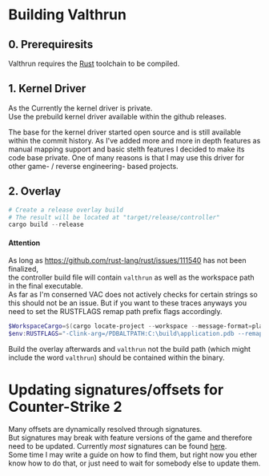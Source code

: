 # Building Valthrun
## 0. Prerequiresits
Valthrun requires the [Rust](https://www.rust-lang.org/learn/get-started) toolchain to be compiled.

## 1. Kernel Driver
As the Currently the kernel driver is private.  
Use the prebuild kernel driver available within the github releases.
  
The base for the kernel driver started open source and is still available within the commit history. As I've added more and more in depth features as manual mapping support and basic stelth features I decided to make its code base private. One of many reasons is that I may use this driver for other game- / reverse engineering- based projects.  
  
## 2. Overlay
```ps1
# Create a release overlay build
# The result will be located at "target/release/controller"
cargo build --release
```
    
#### Attention  
As long as https://github.com/rust-lang/rust/issues/111540 has not been finalized,  
the controller build file will contain `valthrun` as well as the workspace path in the final executable.  
As far as I'm conserned VAC does not actively checks for certain strings so this should not be an issue.
But if you want to these traces anyways you need to set the RUSTFLAGS remap path prefix flags accordingly.
```ps1
$WorkspaceCargo=$(cargo locate-project --workspace --message-format=plain)
$env:RUSTFLAGS="-Clink-arg=/PDBALTPATH:C:\build\application.pdb --remap-path-prefix=$($WorkspaceCargo.TrimEnd("Cargo.toml"))=[src] --remap-path-prefix=$env:CARGO_HOME\registry\src\=[crates.io]"
```
Build the overlay afterwards and `valthrun` not the build path (which might include the word `valthrun`) should be contained within the binary.  


# Updating signatures/offsets for Counter-Strike 2
Many offsets are dynamically resolved through signatures.  
But signatures may break with feature versions of the game and therefore need to be updated. Currently *most* signatures can be found [here](https://github.com/WolverinDEV/Valthrun/blob/master/cs2/src/offsets.rs).   
Some time I may write a guide on how to find them, but right now you ether know how to do that, or just need to wait for somebody else to update them.
